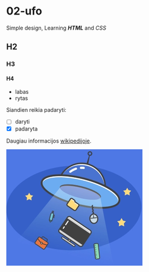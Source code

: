 # 02-ufo

Simple design, Learning _**HTML**_ and _CSS_

## H2

### H3

#### H4

- labas
- rytas

Siandien reikia padaryti:

- [ ] daryti
- [x] padaryta

Daugiau informacijos [wikipedijoje](https://www.wikipedia.org/).

![Ufonautas ir jo lekste](./img/ufo.png)
